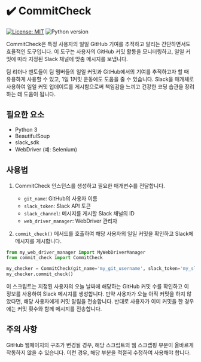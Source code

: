 # ✔️ CommitCheck

[![License: MIT](https://img.shields.io/badge/License-MIT-yellow.svg)](https://opensource.org/licenses/MIT)
![Python version](https://img.shields.io/badge/python-3.8-blue)

CommitCheck은 특정 사용자의 일일 GitHub 기여를 추적하고 알리는 간단하면서도 효율적인 도구입니다. 이 도구는 사용자의 GitHub 커밋 활동을 모니터링하고, 일일 커밋에 따라 지정된 Slack 채널에 맞춤 메시지를 보냅니다.

팀 리더나 멘토들이 팀 멤버들의 일일 커밋과 GitHub에서의 기여를 추적하고자 할 때 유용하게 사용할 수 있고, 1일 1커밋 운동에도 도움을 줄 수 있습니다. Slack을 매개체로 사용하여 일일 커밋 업데이트를 게시함으로써 책임감을 느끼고 건강한 코딩 습관을 장려하는 데 도움이 됩니다.

## 필요한 요소
- Python 3
- BeautifulSoup
- slack_sdk
- WebDriver (예: Selenium)

## 사용법
1. CommitCheck 인스턴스를 생성하고 필요한 매개변수를 전달합니다.
   - `git_name`: GitHub의 사용자 이름
   - `slack_token`: Slack API 토큰
   - `slack_channel`: 메시지를 게시할 Slack 채널의 ID
   - `web_driver_manager`: WebDriver 관리자

2. `commit_check()` 메서드를 호출하여 해당 사용자의 일일 커밋을 확인하고 Slack에 메시지를 게시합니다.

```python
from my_web_driver_manager import MyWebDriverManager
from commit_check import CommitCheck

my_checker = CommitCheck(git_name='my_git_username', slack_token='my_slack_token', slack_channel='my_slack_channel', web_driver_manager=MyWebDriverManager())
my_checker.commit_check()
```

이 스크립트는 지정된 사용자의 오늘 날짜에 해당하는 GitHub 커밋 수를 확인하고 이 정보를 사용하여 Slack 메시지를 생성합니다. 만약 사용자가 오늘 아직 커밋을 하지 않았다면, 해당 사용자에게 커밋 알림을 전송합니다. 반대로 사용자가 이미 커밋을 한 경우에는 커밋 횟수와 함께 메시지를 전송합니다.

## 주의 사항
GitHub 웹페이지의 구조가 변경될 경우, 해당 스크립트의 웹 스크랩핑 부분이 올바르게 작동하지 않을 수 있습니다. 이런 경우, 해당 부분을 적절히 수정하여 사용해야 합니다.
